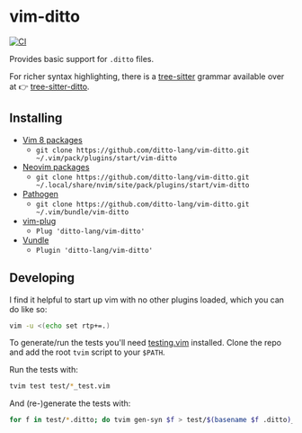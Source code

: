 # vim-ditto

[![CI](https://github.com/ditto-lang/vim-ditto/actions/workflows/ci.yaml/badge.svg)](https://github.com/ditto-lang/vim-ditto/actions/workflows/ci.yaml)

Provides basic support for `.ditto` files.

For richer syntax highlighting, there is a [tree-sitter] grammar available over at 👉 [tree-sitter-ditto].

## Installing

* [Vim 8 packages](http://vimhelp.appspot.com/repeat.txt.html#packages)
  * `git clone https://github.com/ditto-lang/vim-ditto.git ~/.vim/pack/plugins/start/vim-ditto`
* [Neovim packages](https://neovim.io/doc/user/repeat.html#packages)
  * `git clone https://github.com/ditto-lang/vim-ditto.git ~/.local/share/nvim/site/pack/plugins/start/vim-ditto`
* [Pathogen](https://github.com/tpope/vim-pathogen)
  * `git clone https://github.com/ditto-lang/vim-ditto.git ~/.vim/bundle/vim-ditto`
* [vim-plug](https://github.com/junegunn/vim-plug)
  * `Plug 'ditto-lang/vim-ditto'`
* [Vundle](https://github.com/VundleVim/Vundle.vim)
  * `Plugin 'ditto-lang/vim-ditto'`

## Developing

I find it helpful to start up vim with no other plugins loaded,
which you can do like so:

```sh
vim -u <(echo set rtp+=.)
```

To generate/run the tests you'll need [testing.vim] installed.
Clone the repo and add the root `tvim` script to your `$PATH`.

Run the tests with:

```sh
tvim test test/*_test.vim
```

And (re-)generate the tests with:

```sh
for f in test/*.ditto; do tvim gen-syn $f > test/$(basename $f .ditto)_test.vim; done
```

[testing.vim]: https://github.com/arp242/testing.vim
[tree-sitter]: https://tree-sitter.github.io/tree-sitter/
[tree-sitter-ditto]: https://github.com/ditto-lang/tree-sitter-ditto
